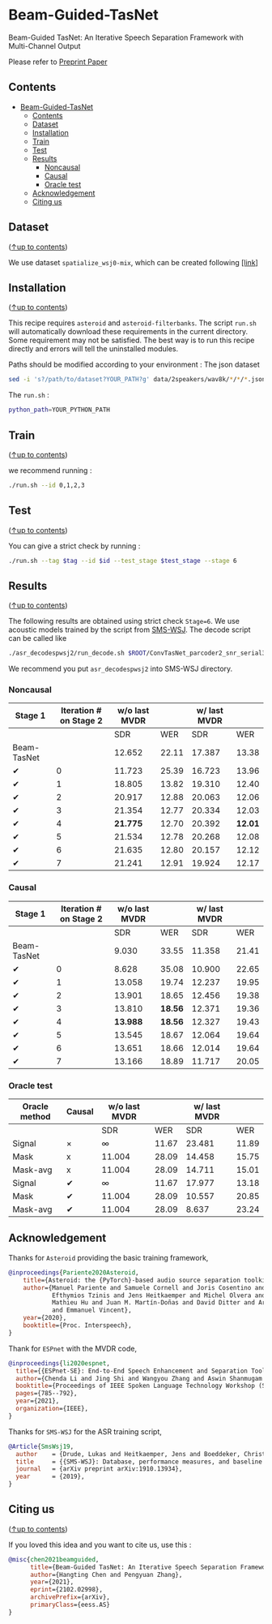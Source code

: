 # Beam-Guided-TasNet
Beam-Guided TasNet: An Iterative Speech Separation Framework with Multi-Channel Output

Please refer to [Preprint Paper](https://arxiv.org/abs/2102.02998) 

## Contents
- [Beam-Guided-TasNet](#beam-guided-tasnet)
  - [Contents](#contents)
  - [Dataset](#dataset)
  - [Installation](#installation)
  - [Train](#train)
  - [Test](#test)
  - [Results](#results)
    - [Noncausal](#noncausal)
    - [Causal](#causal)
    - [Oracle test](#oracle-test)
  - [Acknowledgement](#acknowledgement)
  - [Citing us](#citing-us)

## Dataset
([↑up to contents](#contents))

We use dataset `spatialize_wsj0-mix`, which can be created following [[link]](https://www.merl.com/demos/deep-clustering)

## Installation
([↑up to contents](#contents))

This recipe requires `asteroid` and `asteroid-filterbanks`. 
The script `run.sh` will automatically download these requirements in the current directory. Some requirement may not be satisfied. The best way is to run this recipe directly and errors will tell the uninstalled modules.

Paths should be modified according to your environment : 
The json dataset
```bash
sed -i 's?/path/to/dataset?YOUR_PATH?g' data/2speakers/wav8k/*/*/*.json
```
The `run.sh` :
```bash
python_path=YOUR_PYTHON_PATH
```

## Train
([↑up to contents](#contents))

we recommend running :
```bash
./run.sh --id 0,1,2,3
```

## Test
([↑up to contents](#contents))

You can give a strict check by running :
```bash
./run.sh --tag $tag --id $id --test_stage $test_stage --stage 6
```

## Results
([↑up to contents](#contents))

The following results are obtained using strict check `Stage=6`. We use acoustic models trained by the script from [SMS-WSJ](https://github.com/fgnt/sms_wsj). The decode script can be called like
```bash
./asr_decodespwsj2/run_decode.sh $ROOT/ConvTasNet_parcoder2_snr_serial3/exp/train_convtasnet_reverb2reverb_8kmin_823e6963noncausal/examples_strictcheck1bfs
```
We recommend you put `asr_decodespwsj2` into SMS-WSJ directory.

### Noncausal
| Stage 1 | Iteration # on Stage 2 | w/o last MVDR |     | w/ last MVDR |     |
|---------|------------------------|---------------|-----|--------------|-----|
|         |                        | SDR           | WER | SDR          | WER |
| Beam-TasNet |  | 12.652 | 22.11 | 17.387 | 13.38 |
| ✔ | 0 | 11.723 | 25.39 | 16.723 | 13.96 |
| ✔ | 1 | 18.805 | 13.82 | 19.310 | 12.40 |
| ✔ | 2 | 20.917 | 12.88 | 20.063 | 12.06 |
| ✔ | 3 | 21.354 | 12.77 | 20.334 | 12.03 |
| ✔ | 4 | **21.775** | 12.70 | 20.392 | **12.01** |
| ✔ | 5 | 21.534 | 12.78 | 20.268 | 12.08 |
| ✔ | 6 | 21.635 | 12.80 | 20.157 | 12.12 |
| ✔ | 7 | 21.241 | 12.91 | 19.924 | 12.17 |

### Causal

| Stage 1 | Iteration # on Stage 2 | w/o last MVDR |     | w/ last MVDR |     |
|---------|------------------------|---------------|-----|--------------|-----|
|         |                        | SDR           | WER | SDR          | WER |
| Beam-TasNet |  | 9.030 | 33.55 | 11.358 | 21.41 |
| ✔ | 0 | 8.628  | 35.08 | 10.900 | 22.65 |
| ✔ | 1 | 13.058 | 19.74 | 12.237 | 19.95 |
| ✔ | 2 | 13.901 | 18.65 | 12.456 | 19.38 |
| ✔ | 3 | 13.810 | **18.56** | 12.371 | 19.36 |
| ✔ | 4 | **13.988** | **18.56** | 12.327 | 19.43 |
| ✔ | 5 | 13.545 | 18.67 | 12.064 | 19.64 |
| ✔ | 6 | 13.651 | 18.66 | 12.014 | 19.64 |
| ✔ | 7 | 13.166 | 18.89 | 11.717 | 20.05 |

### Oracle test
| Oracle method | Causal | w/o last MVDR |     | w/ last MVDR |     |
|---------------|--------|---------------|-----|--------------|-----|
|               |        | SDR           | WER | SDR          | WER |
| Signal | × | ∞ | 11.67 | 23.481 | 11.89 |
| Mask   | x | 11.004 | 28.09 | 14.458 | 15.75 |
| Mask-avg   | x | 11.004 | 28.09 | 14.711 | 15.01 |
| Signal | ✔ | ∞ | 11.67 | 17.977 | 13.18 |
| Mask   | ✔ | 11.004 | 28.09 | 10.557 | 20.85 |
| Mask-avg | ✔ | 11.004 | 28.09 | 8.637 | 23.24 |

## Acknowledgement
Thanks for `Asteroid` providing the basic training framework,
```BibTex
@inproceedings{Pariente2020Asteroid,
    title={Asteroid: the {PyTorch}-based audio source separation toolkit for researchers},
    author={Manuel Pariente and Samuele Cornell and Joris Cosentino and Sunit Sivasankaran and
            Efthymios Tzinis and Jens Heitkaemper and Michel Olvera and Fabian-Robert Stöter and
            Mathieu Hu and Juan M. Martín-Doñas and David Ditter and Ariel Frank and Antoine Deleforge
            and Emmanuel Vincent},
    year={2020},
    booktitle={Proc. Interspeech},
}
```
Thank for `ESPnet` with the MVDR code,
```BibTex
@inproceedings{li2020espnet,
  title={{ESPnet-SE}: End-to-End Speech Enhancement and Separation Toolkit Designed for {ASR} Integration},
  author={Chenda Li and Jing Shi and Wangyou Zhang and Aswin Shanmugam Subramanian and Xuankai Chang and Naoyuki Kamo and Moto Hira and Tomoki Hayashi and Christoph Boeddeker and Zhuo Chen and Shinji Watanabe},
  booktitle={Proceedings of IEEE Spoken Language Technology Workshop (SLT)},
  pages={785--792},
  year={2021},
  organization={IEEE},
}
```
Thanks for `SMS-WSJ` for the ASR training script,
```BibTex
@Article{SmsWsj19,
  author    = {Drude, Lukas and Heitkaemper, Jens and Boeddeker, Christoph and Haeb-Umbach, Reinhold},
  title     = {{SMS-WSJ}: Database, performance measures, and baseline recipe for multi-channel source separation and recognition},
  journal   = {arXiv preprint arXiv:1910.13934},
  year      = {2019},
}
```

## Citing us
([↑up to contents](#contents))

If you loved this idea and you want to cite us, use this :
```BibTex
@misc{chen2021beamguided,
      title={Beam-Guided TasNet: An Iterative Speech Separation Framework with Multi-Channel Output}, 
      author={Hangting Chen and Pengyuan Zhang},
      year={2021},
      eprint={2102.02998},
      archivePrefix={arXiv},
      primaryClass={eess.AS}
}
```
